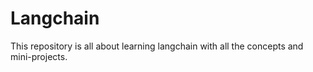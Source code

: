 # Langchain

This repository is all about learning langchain with all the concepts and mini-projects.
